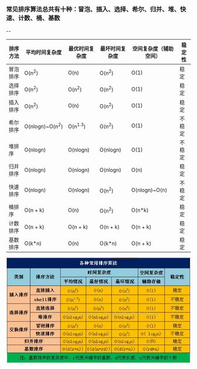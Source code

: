 ### 常见排序算法总共有十种：冒泡、插入、选择、希尔、归并、堆、快速、计数、桶、基数
--

排序方法|平均时间复杂度|最优时间复杂度|最坏时间复杂度|空间复杂度（辅助空间）|稳定性
--------|-------------------------|--------|--------|--------|------
冒泡排序|O(n<sup>2</sup>)         |O(n)              |O(n<sup>2</sup>)|O(1)         |稳定
选择排序|O(n<sup>2</sup>)         |O(n<sup>2</sup>)  |O(n<sup>2</sup>)|O(1)         |稳定
插入排序|O(n<sup>2</sup>)         |O(n)              |O(n<sup>2</sup>)|O(1)         |稳定
希尔排序|O(nlogn)~O(n<sup>2</sup>)|O(n<sup>1.3</sup>)|O(n<sup>2</sup>)|O(1)         |不稳定
堆排序  |O(nlogn)                 |O(nlogn)          |O(nlogn)        |O(1)         |不稳定
归并排序|O(nlogn)                 |O(nlogn)          |O(nlogn)        |O(n)         |稳定
快速排序|O(nlogn)                 |O(nlogn)          |O(n<sup>2</sup>)|O(nlogn)~O(n)|不稳定
桶排序  |O(n + k)                 |O(n)              |O(n<sup>2</sup>)|O(n*k)       |稳定
计数排序|O(n + k)                 |O(n + k)          |O(n + k)        |O(n + k)     |稳定
基数排序|O(k*n)                   |O(n)              |O(k*n)          |O(n + k)     |稳定

![](compare.png)